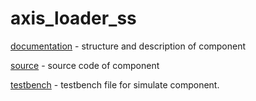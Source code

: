 # axis_loader_ss

[documentation](https://github.com/MasterPlayer/xilinx-vhdl/tree/master/axis_infrastructure/axis_loader_ss/documentation) - structure and description of component

[source](https://github.com/MasterPlayer/xilinx-vhdl/tree/master/axis_infrastructure/axis_loader_ss/source) - source code of component

[testbench](https://github.com/MasterPlayer/xilinx-vhdl/tree/master/axis_infrastructure/axis_loader_ss/testbench) - testbench file for simulate component. 


